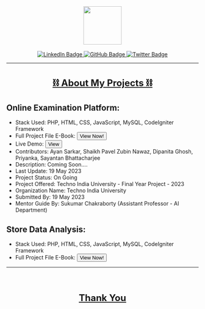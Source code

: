 <div id="header" align="center">
  <img src="https://media.giphy.com/media/M9gbBd9nbDrOTu1Mqx/giphy.gif" width="100"/>
</div><br>
<div id="badges" align="center">
  <a href="https://www.linkedin.com/in/iayansarkar/">
    <img src="https://img.shields.io/badge/LinkedIn-orange?style=for-the-badge&logo=linkedin&logoColor=white" alt="LinkedIn Badge"/>
  </a>
  <a href="https://github.com/iayansarkar">
    <img src="https://img.shields.io/badge/GitHub-green?style=for-the-badge&logo=github&logoColor=white" alt="GitHub Badge"/>
  </a>
  <a href="https://twitter.com/iayansarkar">
    <img src="https://img.shields.io/badge/Twitter-yellow?style=for-the-badge&logo=twitter&logoColor=white" alt="Twitter Badge"/>
  </a>
</div>

---

<div align="center">

<h1 style="font-size: 24px; text-decoration: underline;"> ⛓ About My Projects ⛓ </h1>

</div>

## Online Examination Platform:
- Stack Used: PHP, HTML, CSS, JavaScript, MySQL, CodeIgniter Framework
- Full Project File E-Book: <button>View Now!</button>
- Live Demo: <button>View</button>
- Contributors: Ayan Sarkar, Shaikh Pavel Zubin Nawaz, Dipanita Ghosh, Priyanka, Sayantan Bhattacharjee
- Description: Coming Soon....
- Last Update: 19 May 2023
- Project Status: On Going
- Project Offered: Techno India University - Final Year Project - 2023
- Organization Name: Techno India University
- Submitted By: 19 May 2023
- Mentor Guide By: Sukumar Chakraborty (Assistant Professor - AI Department)<br>

## Store Data Analysis:
- Stack Used: PHP, HTML, CSS, JavaScript, MySQL, CodeIgniter Framework
- Full Project File E-Book: <button>View Now!</button>





---
<div align="center"><br>
<h2 style="font-size: 24px; text-decoration: underline;"> Thank You </h2>
</div>

